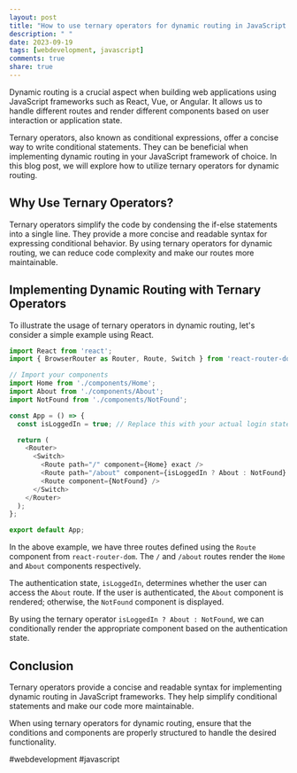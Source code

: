 ```yaml
---
layout: post
title: "How to use ternary operators for dynamic routing in JavaScript frameworks"
description: " "
date: 2023-09-19
tags: [webdevelopment, javascript]
comments: true
share: true
---
```


Dynamic routing is a crucial aspect when building web applications using JavaScript frameworks such as React, Vue, or Angular. It allows us to handle different routes and render different components based on user interaction or application state.

Ternary operators, also known as conditional expressions, offer a concise way to write conditional statements. They can be beneficial when implementing dynamic routing in your JavaScript framework of choice. In this blog post, we will explore how to utilize ternary operators for dynamic routing.

## Why Use Ternary Operators?

Ternary operators simplify the code by condensing the if-else statements into a single line. They provide a more concise and readable syntax for expressing conditional behavior. By using ternary operators for dynamic routing, we can reduce code complexity and make our routes more maintainable.

## Implementing Dynamic Routing with Ternary Operators

To illustrate the usage of ternary operators in dynamic routing, let's consider a simple example using React.

```javascript
import React from 'react';
import { BrowserRouter as Router, Route, Switch } from 'react-router-dom';

// Import your components
import Home from './components/Home';
import About from './components/About';
import NotFound from './components/NotFound';

const App = () => {
  const isLoggedIn = true; // Replace this with your actual login state

  return (
    <Router>
      <Switch>
        <Route path="/" component={Home} exact />
        <Route path="/about" component={isLoggedIn ? About : NotFound} />
        <Route component={NotFound} />
      </Switch>
    </Router>
  );
};

export default App;
```

In the above example, we have three routes defined using the `Route` component from `react-router-dom`. The `/` and `/about` routes render the `Home` and `About` components respectively. 

The authentication state, `isLoggedIn`, determines whether the user can access the `About` route. If the user is authenticated, the `About` component is rendered; otherwise, the `NotFound` component is displayed.

By using the ternary operator `isLoggedIn ? About : NotFound`, we can conditionally render the appropriate component based on the authentication state.

## Conclusion

Ternary operators provide a concise and readable syntax for implementing dynamic routing in JavaScript frameworks. They help simplify conditional statements and make our code more maintainable.

When using ternary operators for dynamic routing, ensure that the conditions and components are properly structured to handle the desired functionality.

#webdevelopment #javascript